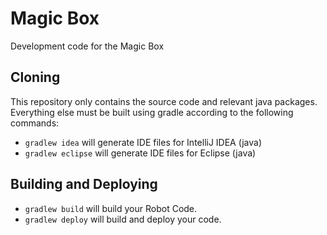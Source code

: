 # Magic Box

Development code for the Magic Box

## Cloning

This repository only contains the source code and relevant java packages.  Everything else must be built using gradle according to the following commands:

- ```gradlew idea``` will generate IDE files for IntelliJ IDEA (java)
- ```gradlew eclipse``` will generate IDE files for Eclipse (java)

## Building and Deploying

- ```gradlew build``` will build your Robot Code.
- ```gradlew deploy``` will build and deploy your code.
